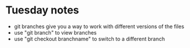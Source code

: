 # Tuesday notes
* git branches give you a way to work with different versions of the files
* use "git branch" to view branches
* use "git checkout branchname" to switch to a different branch
